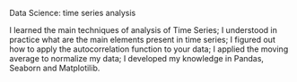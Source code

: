 Data Science: time series analysis

I learned the main techniques of analysis of Time Series;
I understood in practice what are the main elements present in time series;
I figured out how to apply the autocorrelation function to your data;
I applied the moving average to normalize my data;
I developed my knowledge in Pandas, Seaborn and Matplotilib.
